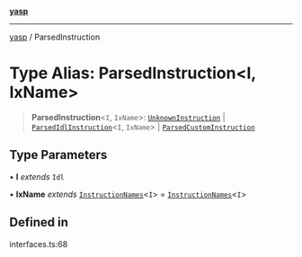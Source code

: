 [**yasp**](../README.md)

***

[yasp](../README.md) / ParsedInstruction

# Type Alias: ParsedInstruction\<I, IxName\>

> **ParsedInstruction**\<`I`, `IxName`\>: [`UnknownInstruction`](UnknownInstruction.md) \| [`ParsedIdlInstruction`](../interfaces/ParsedIdlInstruction.md)\<`I`, `IxName`\> \| [`ParsedCustomInstruction`](../interfaces/ParsedCustomInstruction.md)

## Type Parameters

• **I** *extends* `Idl`

• **IxName** *extends* [`InstructionNames`](InstructionNames.md)\<`I`\> = [`InstructionNames`](InstructionNames.md)\<`I`\>

## Defined in

interfaces.ts:68
